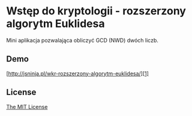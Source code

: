 # Wstęp do kryptologii - rozszerzony algorytm Euklidesa

Mini aplikacja pozwalająca obliczyć GCD (NWD) dwóch liczb.

## Demo

[http://jsninja.pl/wkr-rozszerzony-algorytm-euklidesa/][1]

## License

[The MIT License][2]


[1]: http://jsninja.pl/wkr-rozszerzony-algorytm-euklidesa/
[2]: http://piecioshka.mit-license.org/